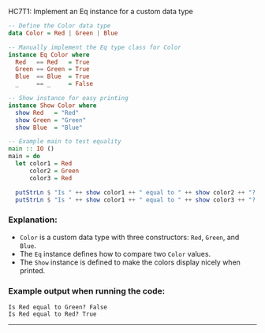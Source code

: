HC7T1: Implement an Eq instance for a custom data type

```haskell
-- Define the Color data type
data Color = Red | Green | Blue

-- Manually implement the Eq type class for Color
instance Eq Color where
  Red   == Red   = True
  Green == Green = True
  Blue  == Blue  = True
  _     == _     = False

-- Show instance for easy printing
instance Show Color where
  show Red   = "Red"
  show Green = "Green"
  show Blue  = "Blue"

-- Example main to test equality
main :: IO ()
main = do
  let color1 = Red
      color2 = Green
      color3 = Red

  putStrLn $ "Is " ++ show color1 ++ " equal to " ++ show color2 ++ "? " ++ show (color1 == color2)
  putStrLn $ "Is " ++ show color1 ++ " equal to " ++ show color3 ++ "? " ++ show (color1 == color3)
```

### Explanation:

* `Color` is a custom data type with three constructors: `Red`, `Green`, and `Blue`.
* The `Eq` instance defines how to compare two `Color` values.
* The `Show` instance is defined to make the colors display nicely when printed.

### Example output when running the code:

```
Is Red equal to Green? False
Is Red equal to Red? True
```

---
